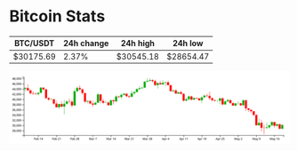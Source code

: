 # Bitcoin Stats

BTC/USDT|24h change|24h high|24h low|
|---|---|---|---|
|$30175.69|2.37%|$30545.18|$28654.47|

<img src="./chart.svg">
